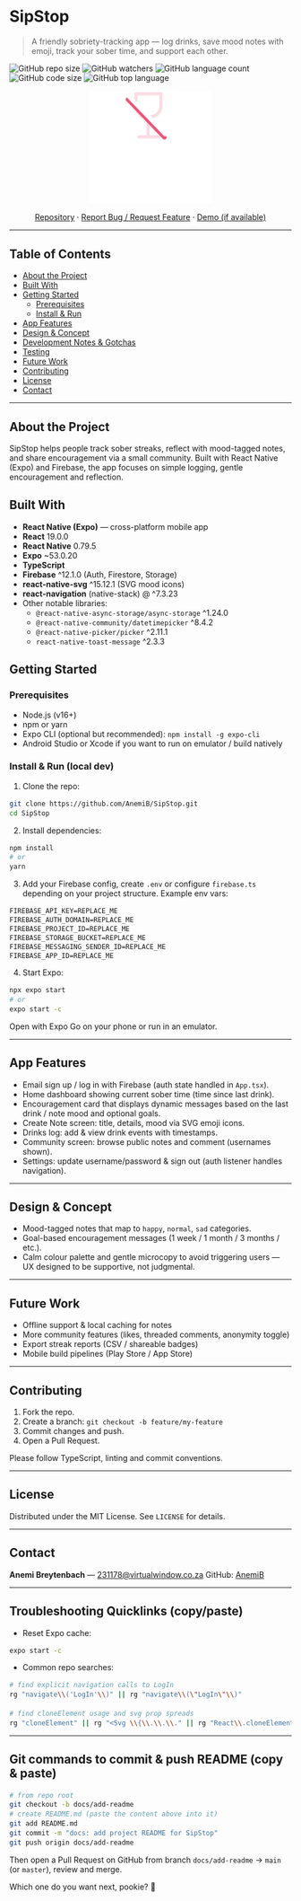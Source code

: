 # SipStop
> A friendly sobriety-tracking app — log drinks, save mood notes with emoji, track your sober time, and support each other.

![GitHub repo size](https://img.shields.io/github/repo-size/AnemiB/SipStop)
![GitHub watchers](https://img.shields.io/github/watchers/AnemiB/SipStop)
![GitHub language count](https://img.shields.io/github/languages/count/AnemiB/SipStop)
![GitHub code size](https://img.shields.io/github/languages/code-size/AnemiB/SipStop)
![GitHub top language](https://img.shields.io/github/languages/top/AnemiB/SipStop)

<p align="center">
  <img src="assets/logo.png" alt="SipStop logo" width="220" />
</p>

<p align="center">
  <a href="https://github.com/AnemiB/SipStop">Repository</a>
  ·
  <a href="https://github.com/AnemiB/SipStop/issues">Report Bug / Request Feature</a>
  ·
  <a href="REPLACE_ME_DEMO_LINK">Demo (if available)</a>
</p>

---

## Table of Contents

- [About the Project](#about-the-project)  
- [Built With](#built-with)  
- [Getting Started](#getting-started)  
  - [Prerequisites](#prerequisites)  
  - [Install & Run](#install--run)  
- [App Features](#app-features)  
- [Design & Concept](#design--concept)  
- [Development Notes & Gotchas](#development-notes--gotchas)  
- [Testing](#testing)  
- [Future Work](#future-work)  
- [Contributing](#contributing)  
- [License](#license)  
- [Contact](#contact)

---

## About the Project

SipStop helps people track sober streaks, reflect with mood-tagged notes, and share encouragement via a small community. Built with React Native (Expo) and Firebase, the app focuses on simple logging, gentle encouragement and reflection.


## Built With

- **React Native (Expo)** — cross-platform mobile app
- **React** 19.0.0
- **React Native** 0.79.5
- **Expo** ~53.0.20
- **TypeScript**
- **Firebase** ^12.1.0 (Auth, Firestore, Storage)
- **react-native-svg** ^15.12.1 (SVG mood icons)
- **react-navigation** (native-stack) @ ^7.3.23
- Other notable libraries:
  - `@react-native-async-storage/async-storage` ^1.24.0
  - `@react-native-community/datetimepicker` ^8.4.2
  - `@react-native-picker/picker` ^2.11.1
  - `react-native-toast-message` ^2.3.3

## Getting Started

### Prerequisites

- Node.js (v16+)
- npm or yarn
- Expo CLI (optional but recommended): `npm install -g expo-cli`
- Android Studio or Xcode if you want to run on emulator / build natively

### Install & Run (local dev)

1. Clone the repo:
```bash
git clone https://github.com/AnemiB/SipStop.git
cd SipStop
````

2. Install dependencies:

```bash
npm install
# or
yarn
```

3. Add your Firebase config, create `.env` or configure `firebase.ts` depending on your project structure. Example env vars:

```
FIREBASE_API_KEY=REPLACE_ME
FIREBASE_AUTH_DOMAIN=REPLACE_ME
FIREBASE_PROJECT_ID=REPLACE_ME
FIREBASE_STORAGE_BUCKET=REPLACE_ME
FIREBASE_MESSAGING_SENDER_ID=REPLACE_ME
FIREBASE_APP_ID=REPLACE_ME
```

4. Start Expo:

```bash
npx expo start
# or
expo start -c
```

Open with Expo Go on your phone or run in an emulator.

---

## App Features

* Email sign up / log in with Firebase (auth state handled in `App.tsx`).
* Home dashboard showing current sober time (time since last drink).
* Encouragement card that displays dynamic messages based on the last drink / note mood and optional goals.
* Create Note screen: title, details, mood via SVG emoji icons.
* Drinks log: add & view drink events with timestamps.
* Community screen: browse public notes and comment (usernames shown).
* Settings: update username/password & sign out (auth listener handles navigation).

---

## Design & Concept

* Mood-tagged notes that map to `happy`, `normal`, `sad` categories.
* Goal-based encouragement messages (1 week / 1 month / 3 months / etc.).
* Calm colour palette and gentle microcopy to avoid triggering users — UX designed to be supportive, not judgmental.

---

## Future Work

* Offline support & local caching for notes
* More community features (likes, threaded comments, anonymity toggle)
* Export streak reports (CSV / shareable badges)
* Mobile build pipelines (Play Store / App Store)

---

## Contributing

1. Fork the repo.
2. Create a branch: `git checkout -b feature/my-feature`
3. Commit changes and push.
4. Open a Pull Request.

Please follow TypeScript, linting and commit conventions.

---

## License

Distributed under the MIT License. See `LICENSE` for details.

---

## Contact

**Anemi Breytenbach** — [231178@virtualwindow.co.za](mailto:231178@virtualwindow.co.za)
GitHub: [AnemiB](https://github.com/AnemiB)

---

## Troubleshooting Quicklinks (copy/paste)

* Reset Expo cache:

```bash
expo start -c
```

* Common repo searches:

```bash
# find explicit navigation calls to LogIn
rg "navigate\\('LogIn'\\)" || rg "navigate\\(\"LogIn\"\\)"

# find cloneElement usage and svg prop spreads
rg "cloneElement" || rg "<Svg \\{\\.\\.\\." || rg "React\\.cloneElement"
```
---

## Git commands to commit & push README (copy & paste)

```bash
# from repo root
git checkout -b docs/add-readme
# create README.md (paste the content above into it)
git add README.md
git commit -m "docs: add project README for SipStop"
git push origin docs/add-readme
````

Then open a Pull Request on GitHub from branch `docs/add-readme` → `main` (or `master`), review and merge.

Which one do you want next, pookie? 💜
